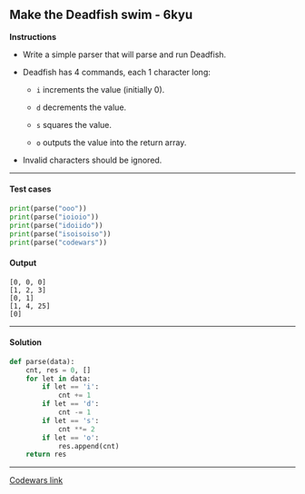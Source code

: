 ## Make the Deadfish swim - 6kyu

**Instructions**

- Write a simple parser that will parse and run Deadfish.

- Deadfish has 4 commands, each 1 character long:

    - `i` increments the value (initially 0).

    - `d` decrements the value.

    - `s` squares the value.

    - `o` outputs the value into the return array.

- Invalid characters should be ignored.

---

#### Test cases

```python
print(parse("ooo"))
print(parse("ioioio"))
print(parse("idoiido"))
print(parse("isoisoiso"))
print(parse("codewars"))
```

#### Output

```
[0, 0, 0]
[1, 2, 3]
[0, 1]
[1, 4, 25]
[0]
```

---

#### Solution

```python
def parse(data):
    cnt, res = 0, []
    for let in data:
        if let == 'i':
            cnt += 1
        if let == 'd':
            cnt -= 1
        if let == 's':
            cnt **= 2
        if let == 'o':
            res.append(cnt)
    return res
```

---

[Codewars link](https://www.codewars.com/kata/51e0007c1f9378fa810002a9)
